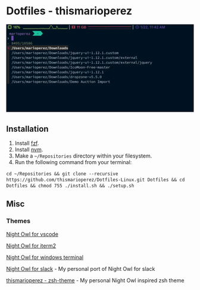 # Dotfiles - thismarioperez

![Preview](preview.gif)

## Installation
1. Install [fzf](https://github.com/junegunn/fzf).
2. Install [nvm](https://github.com/nvm-sh/nvm).
3. Make a `~/Repositories` directory within your filesystem.
4. Run the following command from your terminal:

```
cd ~/Repositories && git clone --recursive https://github.com/thismarioperez/Dotfiles-Linux.git Dotfiles && cd Dotfiles && chmod 755 ./install.sh && ./setup.sh
```

## Misc
### Themes
[Night Owl for vscode](https://github.com/sdras/night-owl-vscode-theme)

[Night Owl for iterm2](https://github.com/nickcernis/iterm2-night-owl)

[Night Owl for windows terminal](https://github.com/edurojasr/Windows-Terminal-Theme-Night-Owl)

[Night Owl for slack](https://github.com/thismarioperez/night-owl-slack) - My personal port of Night Owl for slack

[thismarioperez - zsh-theme](https://github.com/thismarioperez/thismarioperez-zsh-theme) - My personal Night Owl inspired zsh theme
